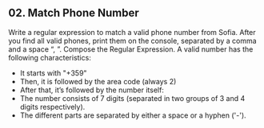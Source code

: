 ## 02. Match Phone Number 

Write a regular expression to match a valid phone number from Sofia. After you find all valid phones, print them on the console, separated by a comma and a space “, ”. Compose the Regular Expression. A valid number has the following characteristics:
- It starts with "+359"
- Then, it is followed by the area code (always 2)
- After that, it’s followed by the number itself:
- The number consists of 7 digits (separated in two groups of 3 and 4 digits respectively). 
- The different parts are separated by either a space or a hyphen ('-').
